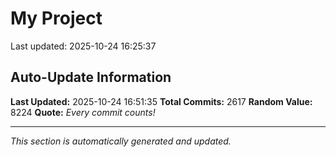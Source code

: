 # My Project


Last updated: 2025-10-24 16:25:37
































































































































































































































































































































































































































































































































































































































































































































































































































































































































































































































































































































































































































































































































































































































































































































































































































































































































































































































































































































































































































































































































































































































































































































































































































































































































































































































































































































































































































































































































































































































































































































## Auto-Update Information

**Last Updated:** 2025-10-24 16:51:35
**Total Commits:** 2617
**Random Value:** 8224
**Quote:** _Every commit counts!_

---
_This section is automatically generated and updated._